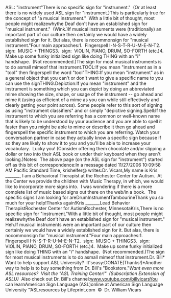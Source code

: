 ASL: "instrument"There is no specific sign for "instrument."  (Or at least 
there is no widely used ASL sign for "instrument.)This is particularly true for the concept of "a musical instrument." 
		With a little bit of thought, most people might realizewhythe Deaf don't have an established sign for "musical 
		instrument."  (Wink.)If musical instruments were (traditionally) an important part of our culture then certainly we would have a widely established sign for 
		it. But alas, there is nocommonsign for "musical instrument."Four main approaches:1.  Fingerspell I-N-S-T-R-U-M-E-N-T2.  sign:  MUSIC + THINGS3.  sign:  VIOLIN, PIANO, DRUM, SO-FORTH (etc.)4.  Make up some funky initialized sign like doing THING with an "i" handshape.  (Not recommended.)The sign for most musical instruments is to do asmall mimeof that instrument.TOOL:If you mean "instrument as in a "tool" then fingerspell the word "tool"THING:If you mean "instrument" as in a general object that you can't or don't want to 
give a specific name to you can use the signTHING.Depiction:If you mean "instrument" and the instrument is something which you can depict by 
doing an abbreviated mime showing the size, shape, or usage of the instrument -- 
go ahead and mime it (using as efficient of a mime as you can while still 
effectively and clearly getting your point across). Some people refer to this 
sort of signing as using "instrument classifiers" and or simply "depictive 
signing.Spell:If the instrument to which you are referring has a common or well-known name 
that is likely to be understood by your audience and you are able to spell it 
faster than you might be able to mime or describe it then go ahead and 
fingerspell the specific instrument to which you are referring. Watch your 
conversation partner in case they actually know a specific sign because if so 
they are likely to show it to you and you'll be able to increase your 
vocabulary.  Lucky you! (Consider offering them chocolate and/or slipping a 
dollar or two into their ASL book or under their keyboard when they aren't 
looking.)Notes:  The above page (on the ASL sign for "instrument") started 
off as this bit of correspondence:In a message dated 11/27/2006 10:09:58 AM Pacific Standard Time, krishelfer@ writes:Dr. Vicars,My name is Kris _______, I am a Behavioral Therapist at the Rochester Center for Autism.  At the Center we provide the 
			children with Music Therapy, in which, we would like to incorporate more signs into.  I was wondering if there is a 
			more complete list of music based signs out there on the web/in a book.  The specific signs I am looking for areDrumInstrumentTambourineThank you so much for your help!Thanks again!Kris _______Lead Behavior TherapistRochester Center for AutismRochester, MinnesotaKris,There is no specific sign for "instrument."With a little bit of thought, most people might realizewhythe Deaf don't have an established sign for "musical 
		instrument."  Heh.If musical instruments were an important part of our culture then certainly we would have a widely established sign for 
		it. But alas, there is nocommonsign for "musical instrument."Four main approaches:1.  Fingerspell I-N-S-T-R-U-M-E-N-T2.  sign:  MUSIC + THINGS3.  sign:  VIOLIN, PIANO, DRUM, SO-FORTH (etc.)4.  Make up some funky initialized sign like doing THING with an "i" handshape.  (Not recommended.)The sign for most musical instruments is to do asmall mimeof that instrument.Dr. Bill* 
Want to help support ASL University?  It'seasy:DONATE(Thanks!)*Another way to help is to buy something from Dr. Bill's "Bookstore."*Want even more ASL resources?  Visit the "ASL Training Center!"  (Subscription 
Extension of ASLU)*  Also check out Dr. Bill's channel:www.youtube.com/billvicarsYou can learnAmerican Sign Language (ASL)online at American Sign Language University ™ASLresources by Lifeprint.com  ©  Dr. William Vicars